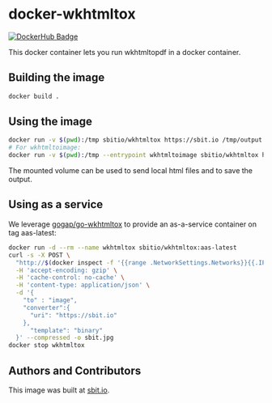 # docker-wkhtmltox

[![DockerHub Badge](http://dockeri.co/image/sbitio/wkhtmltox)](https://hub.docker.com/r/sbitio/wkhtmltox/)

This docker container lets you run wkhtmltopdf in a docker container.

## Building the image

```sh
docker build .
```

## Using the image

```sh
docker run -v $(pwd):/tmp sbitio/wkhtmltox https://sbit.io /tmp/output.pdf
# For wkhtmltoimage:
docker run -v $(pwd):/tmp --entrypoint wkhtmltoimage sbitio/wkhtmltox https://sbit.io /tmp/output.png
```

The mounted volume can be used to send local html files and to save
the output.

## Using as a service

We leverage [gogap/go-wkhtmltox](https://github.com/gogap/go-wkhtmltox/) to provide an as-a-service container on tag aas-latest:

```sh
docker run -d --rm --name wkhtmltox sbitio/wkhtmltox:aas-latest
curl -s -X POST \
  "http://$(docker inspect -f '{{range .NetworkSettings.Networks}}{{.IPAddress}}{{end}}' wkhtmltox):8080/v1/convert" \
  -H 'accept-encoding: gzip' \
  -H 'cache-control: no-cache' \
  -H 'content-type: application/json' \
  -d '{
    "to" : "image",
    "converter":{
      "uri": "https://sbit.io"
    },
	  "template": "binary"
  }' --compressed -o sbit.jpg
docker stop wkhtmltox
```

## Authors and Contributors

This image was built at [sbit.io](https://sbit.io).
